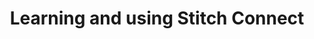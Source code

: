 ---
title: Learning and using Stitch Connect
content-type: "connect-overview"
order: 3

sections:
  - content: |
      Ready to get started? Check out the [tutorials and resources]({{ link.connect.guides.category | prepend: site.baseurl }}) to learn how to leverage Stitch functionality in your applications.
---